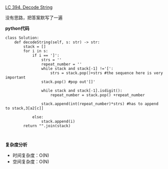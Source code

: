 [LC 394. Decode String](https://leetcode.com/problems/decode-string/)

没有思路，把答案默写了一遍

**python代码**
```
class Solution:
    def decodeString(self, s: str) -> str:
        stack = [] 
        for i in s:
            if i == ']':
                strs = ''
                repeat_number = ''
                while stack and stack[-1] !='[':
                    strs = stack.pop()+strs #the sequence here is very important
                stack.pop() #pop out'[]'
        
                while stack and stack[-1].isdigit():
                    repeat_number = stack.pop() +repeat_number 
                    
                stack.append(int(repeat_number)*strs) #has to append to stack,3[a2[c]]
            
            else:
                stack.append(i)
        return "".join(stack)
        


```

**复杂度分析**
- 时间复杂度：O(N)
- 空间复杂度：O(N)
